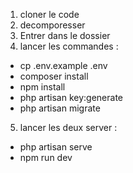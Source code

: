 1. cloner le code
2. decomporesser
3. Entrer dans le dossier
4. lancer les commandes : 
- cp .env.example .env
- composer install
- npm install
- php artisan key:generate
- php artisan migrate
5. lancer les deux server :
- php artisan serve
- npm run dev
